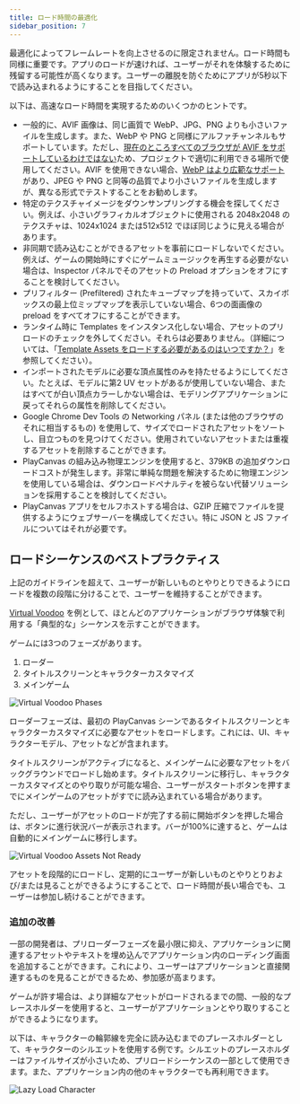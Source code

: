 ```yaml
---
title: ロード時間の最適化
sidebar_position: 7
---
```


最適化によってフレームレートを向上させるのに限定されません。ロード時間も同様に重要です。アプリのロードが速ければ、ユーザーがそれを体験するために残留する可能性が高くなります。ユーザーの離脱を防ぐためにアプリが5秒以下で読み込まれるようにすることを目指してください。

以下は、高速なロード時間を実現するためのいくつかのヒントです。

* 一般的に、AVIF 画像は、同じ画質で WebP、JPG、PNG よりも小さいファイルを生成します。また、WebP や PNG と同様にアルファチャンネルもサポートしています。ただし、[現在のところすべてのブラウザが AVIF をサポートしているわけではない](https://caniuse.com/avif)ため、プロジェクトで適切に利用できる場所で使用してください。AVIF を使用できない場合、[WebP はより広範なサポート](https://caniuse.com/webp)があり、JPEG や PNG と同等の品質でより小さいファイルを生成しますが、異なる形式でテストすることをお勧めします。
* 特定のテクスチャイメージをダウンサンプリングする機会を探してください。例えば、小さいグラフィカルオブジェクトに使用される 2048x2048 のテクスチャは、1024x1024 または512x512 でほぼ同じように見える場合があります。
* 非同期で読み込むことができるアセットを事前にロードしないでください。例えば、ゲームの開始時にすぐにゲームミュージックを再生する必要がない場合は、Inspector パネルでそのアセットの Preload オプションをオフにすることを検討してください。
* プリフィルター (Prefiltered) されたキューブマップを持っていて、スカイボックスの最上位ミップマップを表示していない場合、6つの面画像の preload をすべてオフにすることができます。
* ランタイム時に Templates をインスタンス化しない場合、アセットのプリロードのチェックを外してください。それらは必要ありません。（詳細については、「[Template Assets をロードする必要があるのはいつですか？][1]」を参照してください）。
* インポートされたモデルに必要な頂点属性のみを持たせるようにしてください。たとえば、モデルに第2 UV セットがあるが使用していない場合、またはすべてが白い頂点カラーしかない場合は、モデリングアプリケーションに戻ってそれらの属性を削除してください。
* Google Chrome Dev Tools の Networking パネル (または他のブラウザのそれに相当するもの) を使用して、サイズでロードされたアセットをソートし、目立つものを見つけてください。使用されていないアセットまたは重複するアセットを削除することができます。
* PlayCanvas の組み込み物理エンジンを使用すると、379KB の追加ダウンロードコストが発生します。非常に単純な問題を解決するために物理エンジンを使用している場合は、ダウンロードペナルティを被らない代替ソリューションを採用することを検討してください。
* PlayCanvas アプリをセルフホストする場合は、GZIP 圧縮でファイルを提供するようにウェブサーバーを構成してください。特に JSON と JS ファイルについてはそれが必要です。

## ロードシーケンスのベストプラクティス

上記のガイドラインを超えて、ユーザーが新しいものとやりとりできるようにロードを複数の段階に分けることで、ユーザーを維持することができます。

[Virtual Voodoo][2] を例として、ほとんどのアプリケーションがブラウザ体験で利用する「典型的な」シーケンスを示すことができます。

ゲームには3つのフェーズがあります。

1. ローダー
2. タイトルスクリーンとキャラクターカスタマイズ
3. メインゲーム

![Virtual Voodoo Phases][3]

ローダーフェーズは、最初の PlayCanvas シーンであるタイトルスクリーンとキャラクターカスタマイズに必要なアセットをロードします。これには、UI、キャラクターモデル、アセットなどが含まれます。

タイトルスクリーンがアクティブになると、メインゲームに必要なアセットをバックグラウンドでロードし始めます。タイトルスクリーンに移行し、キャラクターカスタマイズとのやり取りが可能な場合、ユーザーがスタートボタンを押すまでにメインゲームのアセットがすでに読み込まれている場合があります。

ただし、ユーザーがアセットのロードが完了する前に開始ボタンを押した場合は、ボタンに進行状況バーが表示されます。バーが100%に達すると、ゲームは自動的にメインゲームに移行します。

![Virtual Voodoo Assets Not Ready][4]

アセットを段階的にロードし、定期的にユーザーが新しいものとやりとりおよび/または見ることができるようにすることで、ロード時間が長い場合でも、ユーザーは参加し続けることができます。

### 追加の改善

一部の開発者は、プリローダーフェーズを最小限に抑え、アプリケーションに関連するアセットやテキストを埋め込んでアプリケーション内のローディング画面を追加することができます。これにより、ユーザーはアプリケーションと直接関連するものを見ることができるため、参加感が高まります。

ゲームが許す場合は、より詳細なアセットがロードされるまでの間、一般的なプレースホルダーを使用すると、ユーザーがアプリケーションとやり取りすることができるようになります。

以下は、キャラクターの輪郭線を完全に読み込むまでのプレースホルダーとして、キャラクターのシルエットを使用する例です。シルエットのプレースホルダーはファイルサイズが小さいため、プリロードシーケンスの一部として使用できます。また、アプリケーション内の他のキャラクターでも再利用できます。

![Lazy Load Character][5]

[1]: /user-manual/editor/templates/#when-do-i-need-to-load-template-assets
[2]: https://playcanv.as/p/tRUfwVg1/
[3]: /img/user-manual/optimization/loading/virtual-voodoo-phases.jpg
[4]: /img/user-manual/optimization/loading/virtual-voodoo-assets-not-ready.gif
[5]: /img/user-manual/optimization/loading/character-load.gif
